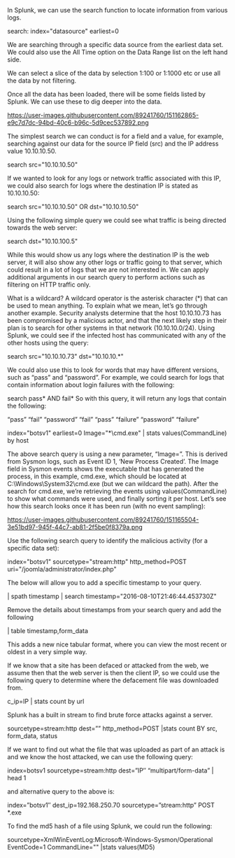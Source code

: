 In Splunk, we can use the search function to locate information from various logs.

search: index="datasource" earliest=0

We are searching through a specific data source from the earliest data set. We could also use the All Time option on the Data Range list on the left hand side.

We can select a slice of the data by selection 1:100 or 1:1000 etc or use all the data by not filtering.

Once all the data has been loaded, there will be some fields listed by Splunk. We can use these to dig deeper into the data. 

https://user-images.githubusercontent.com/89241760/151162865-e9c7d7dc-94bd-40c6-b96c-5d9cec537892.png

The simplest search we can conduct is for a field and a value, for example, searching against our data for the source IP field (src) and the IP address value 10.10.10.50.

search src="10.10.10.50"

If we wanted to look for any logs or network traffic associated with this IP, we could also search for logs where the destination IP is stated as 10.10.10.50:

search src="10.10.10.50" OR dst="10.10.10.50"

Using the following simple query we could see what traffic is being directed towards the web server:

search dst="10.10.100.5"

While this would show us any logs where the destination IP is the web server, it will also show any other logs or traffic going to that server, which could result in a lot of logs that we are not interested in. We can apply additional arguments in our search query to perform actions such as filtering on HTTP traffic only.

What is a wildcard? A wildcard operator is the asterisk character (*) that can be used to mean anything. To explain what we mean, let’s go through another example. Security analysts determine that the host 10.10.10.73 has been compromised by a malicious actor, and that the next likely step in their plan is to search for other systems in that network (10.10.10.0/24). Using Splunk, we could see if the infected host has communicated with any of the other hosts using the query:

search src="10.10.10.73" dst="10.10.10.*"

We could also use this to look for words that may have different versions, such as “pass” and “password”. For example, we could search for logs that contain information about login failures with the following:

search pass* AND fail*
So with this query, it will return any logs that contain the following:

“pass” “fail”
“password” “fail”
“pass” “failure”
“password” “failure”

index="botsv1" earliest=0 Image="*\\cmd.exe" | stats values(CommandLine) by host

The above search query is using a new parameter, “Image=”. This is derived from Sysmon logs, such as Event ID 1, ‘New Process Created’. The Image field in Sysmon events shows the executable that has generated the process, in this example, cmd.exe, which should be located at C:\Windows\System32\cmd.exe (but we can wildcard the path). After the search for cmd.exe, we’re retrieving the events using values(CommandLine) to show what commands were used, and finally sorting it per host. Let’s see how this search looks once it has been run (with no event sampling):

https://user-images.githubusercontent.com/89241760/151165504-3e51bd97-945f-44c7-ab81-2f5be0f8379a.png


Use the following search query to identify the malicious activity (for a specific data set):

index="botsv1" sourcetype="stream:http" http_method=POST uri="/joomla/administrator/index.php"

The below will allow you to add a specific timestamp to your query. 

| spath timestamp | search timestamp="2016-08-10T21:46:44.453730Z"

Remove the details about timestamps from your search query and add the following 

| table timestamp,form_data

This adds a new nice tabular format, where you can view the most recent or oldest in a very simple way.

If we know that a site has been defaced or attacked from the web, we assume then that the web server is then the client IP, so we could use the following query to determine where the defacement file was downloaded from. 

c_ip=IP 
| stats count by url

Splunk has a built in stream to find brute force attacks against a server.

sourcetype=stream:http dest=”<IP address receiving the request>” http_method=POST |stats count BY src, form_data, status

If we want to find out what the file that was uploaded as part of an attack is and we know the host attacked, we can use the following query:
 
index=botsv1 sourcetype=stream:http dest=”IP″ “multipart/form-data” | head 1
 
and alternative query to the above is:

 index=”botsv1″ dest_ip=192.168.250.70 sourcetype=”stream:http” POST *.exe
 
 To find the md5 hash of a file using Splunk, we could run the following:
 
 <name of executable> sourcetype=XmlWinEventLog:Microsoft-Windows-Sysmon/Operational EventCode=1 CommandLine="<name of executable>"
|stats values(MD5)




